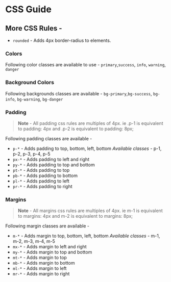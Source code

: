 # CSS Guide

## More CSS Rules -

- `rounded` - Adds 4px border-radius to elements.

### Colors

Following color classes are available to use - `primary`,`success`, `info`, `warning`, `danger`

### Background Colors

Following backgrounds classes are available - `bg-primary`,`bg-success`, `bg-info`, `bg-warning`, `bg-danger`

### Padding

> **Note** - All padding css rules are multiples of 4px. ie .p-1 is equivalent to padding: 4px and .p-2 is equivalent to padding: 8px;

Following padding classes are available -

- `p-*` - Adds padding to top, bottom, left, bottom
  _Available classes_ - p-1, p-2, p-3, p-4, p-5
- `px-*` - Adds padding to left and right
- `py-*` - Adds padding to top and bottom
- `pt-*` - Adds padding to top
- `pb-*` - Adds padding to bottom
- `pl-*` - Adds padding to left
- `pr-*` - Adds padding to right

### Margins

> **Note** - All margins css rules are multiples of 4px. ie m-1 is equivalent to margins: 4px and m-2 is equivalent to margins: 8px;

Following margin classes are available -

- `m-*` - Adds margin to top, bottom, left, bottom
  _Available classes_ - m-1, m-2, m-3, m-4, m-5
- `mx-*` - Adds margin to left and right
- `my-*` - Adds margin to top and bottom
- `mt-*` - Adds margin to top
- `mb-*` - Adds margin to bottom
- `ml-*` - Adds margin to left
- `mr-*` - Adds margin to right
